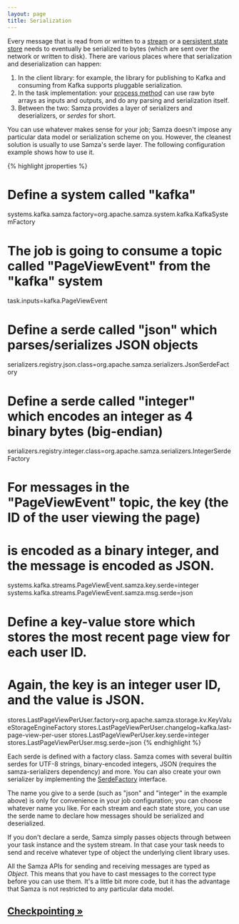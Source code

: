 ```yaml
---
layout: page
title: Serialization
---
```

<!--
   Licensed to the Apache Software Foundation (ASF) under one or more
   contributor license agreements.  See the NOTICE file distributed with
   this work for additional information regarding copyright ownership.
   The ASF licenses this file to You under the Apache License, Version 2.0
   (the "License"); you may not use this file except in compliance with
   the License.  You may obtain a copy of the License at

       http://www.apache.org/licenses/LICENSE-2.0

   Unless required by applicable law or agreed to in writing, software
   distributed under the License is distributed on an "AS IS" BASIS,
   WITHOUT WARRANTIES OR CONDITIONS OF ANY KIND, either express or implied.
   See the License for the specific language governing permissions and
   limitations under the License.
-->

Every message that is read from or written to a [stream](streams.html) or a [persistent state store](state-management.html) needs to eventually be serialized to bytes (which are sent over the network or written to disk). There are various places where that serialization and deserialization can happen:

1. In the client library: for example, the library for publishing to Kafka and consuming from Kafka supports pluggable serialization.
2. In the task implementation: your [process method](../api/overview.html) can use raw byte arrays as inputs and outputs, and do any parsing and serialization itself.
3. Between the two: Samza provides a layer of serializers and deserializers, or *serdes* for short.

You can use whatever makes sense for your job; Samza doesn't impose any particular data model or serialization scheme on you. However, the cleanest solution is usually to use Samza's serde layer. The following configuration example shows how to use it.

{% highlight jproperties %}
# Define a system called "kafka"
systems.kafka.samza.factory=org.apache.samza.system.kafka.KafkaSystemFactory

# The job is going to consume a topic called "PageViewEvent" from the "kafka" system
task.inputs=kafka.PageViewEvent

# Define a serde called "json" which parses/serializes JSON objects
serializers.registry.json.class=org.apache.samza.serializers.JsonSerdeFactory

# Define a serde called "integer" which encodes an integer as 4 binary bytes (big-endian)
serializers.registry.integer.class=org.apache.samza.serializers.IntegerSerdeFactory

# For messages in the "PageViewEvent" topic, the key (the ID of the user viewing the page)
# is encoded as a binary integer, and the message is encoded as JSON.
systems.kafka.streams.PageViewEvent.samza.key.serde=integer
systems.kafka.streams.PageViewEvent.samza.msg.serde=json

# Define a key-value store which stores the most recent page view for each user ID.
# Again, the key is an integer user ID, and the value is JSON.
stores.LastPageViewPerUser.factory=org.apache.samza.storage.kv.KeyValueStorageEngineFactory
stores.LastPageViewPerUser.changelog=kafka.last-page-view-per-user
stores.LastPageViewPerUser.key.serde=integer
stores.LastPageViewPerUser.msg.serde=json
{% endhighlight %}

Each serde is defined with a factory class. Samza comes with several builtin serdes for UTF-8 strings, binary-encoded integers, JSON (requires the samza-serializers dependency) and more. You can also create your own serializer by implementing the [SerdeFactory](../api/javadocs/org/apache/samza/serializers/SerdeFactory.html) interface.

The name you give to a serde (such as "json" and "integer" in the example above) is only for convenience in your job configuration; you can choose whatever name you like. For each stream and each state store, you can use the serde name to declare how messages should be serialized and deserialized.

If you don't declare a serde, Samza simply passes objects through between your task instance and the system stream. In that case your task needs to send and receive whatever type of object the underlying client library uses.

All the Samza APIs for sending and receiving messages are typed as *Object*. This means that you have to cast messages to the correct type before you can use them. It's a little bit more code, but it has the advantage that Samza is not restricted to any particular data model.

## [Checkpointing &raquo;](checkpointing.html)
